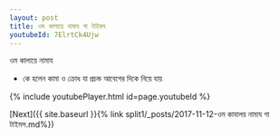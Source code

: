 ```yaml
---
layout: post
title: ওম কালায়ে নামায গা টাইমস
youtubeId: 7ElrtCk4Ujw
---
```

 
 
 ওম কালায়ে নামায  
 
 -  কে হলেন কামা ও ক্রোধ যা প্রচন্ড আবেগের দিকে নিয়ে যায় 
 
  
 
  
 
 
 
 
 
 


{% include youtubePlayer.html id=page.youtubeId %}
 
[Next]({{ site.baseurl }}{% link  split1/_posts/2017-11-12-ওম কাযালয় নামায গা টাইমস.md%})
 
